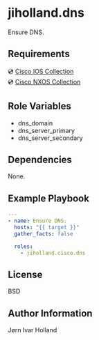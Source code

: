 jiholland.dns
==============

Ensure DNS.

Requirements
------------

💿 [Cisco IOS Collection](https://galaxy.ansible.com/cisco/ios)<br>
💿 [Cisco NXOS Collection](https://galaxy.ansible.com/cisco/nxos)

Role Variables
--------------

- dns\_domain
- dns\_server\_primary
- dns\_server\_secondary

Dependencies
------------

None.

Example Playbook
----------------
```yaml
---
- name: Ensure DNS.
  hosts: "{{ target }}"
  gather_facts: false

  roles:
    - jiholland.cisco.dns
```
License
-------

BSD

Author Information
------------------

Jørn Ivar Holland
